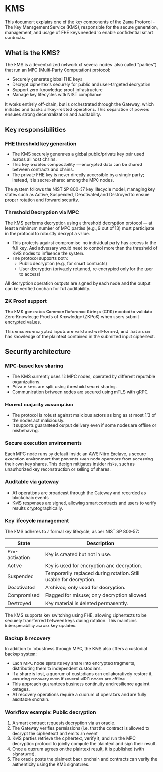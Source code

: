 # KMS

This document explains one of the key components of the Zama Protocol - The Key Management Service (KMS), responsible for the secure generation, management, and usage of FHE keys needed to enable confidential smart contracts.

## What is the KMS?

The KMS is a decentralized network of several nodes (also called "parties") that run an MPC (Multi-Party Computation) protocol:

- Securely generate global FHE keys
- Decrypt ciphertexts securely for public and user-targeted decryption
- Support zero-knowledge proof infrastructure
- Manage key lifecycles with NIST compliance

It works entirely off-chain, but is orchestrated through the Gateway, which initiates and tracks all key-related operations. This separation of powers ensures strong decentralization and auditability.

## Key responsibilities

### FHE threshold key generation

- The KMS securely generates a global public/private key pair used across all host chains.
- This key enables composability — encrypted data can be shared between contracts and chains.
- The private FHE key is never directly accessible by a single party; instead, it is secret-shared among the MPC nodes.

The system follows the NIST SP 800-57 key lifecycle model, managing key states such as Active, Suspended, Deactivated,and Destroyed to ensure proper rotation and forward security.

### Threshold Decryption via MPC

The KMS performs decryption using a threshold decryption protocol — at least a minimum number of MPC parties (e.g., 9 out of 13) must participate in the protocol to robustly decrypt a value.

- This protects against compromise: no individual party has access to the full key. And adversary would need to control more than the threshold of KMS nodes to influence the system.
- The protocol supports both:
  - Public decryption (e.g., for smart contracts)
  - User decryption (privately returned, re-encrypted only for the user to access)

All decryption operation outputs are signed by each node and the output can be verified onchain for full auditability.

### ZK Proof support

The KMS generates Common Reference Strings (CRS) needed to validate Zero-Knowledge Proofs of Knowledge (ZKPoK) when users submit encrypted values.

This ensures encrypted inputs are valid and well-formed, and that a user has knowledge of the plaintext contained in the submitted input ciphertext.

## Security architecture

### MPC-based key sharing

- The KMS currently uses 13 MPC nodes, operated by different reputable organizations.
- Private keys are split using threshold secret sharing.
- Communication between nodes are secured using mTLS with gRPC.

### Honest majority assumption

- The protocol is robust against malicious actors as long as at most 1/3 of the nodes act maliciously.
- It supports guaranteed output delivery even if some nodes are offline or misbehaving.

### Secure execution environments

Each MPC node runs by default inside an AWS Nitro Enclave, a secure execution environment that prevents even node operators from accessing their own key shares.
This design mitigates insider risks, such as unauthorized key reconstruction or selling of shares.

### Auditable via gateway

- All operations are broadcast through the Gateway and recorded as blockchain events.
- KMS responses are signed, allowing smart contracts and users to verify results cryptographically.

### Key lifecycle management

The KMS adheres to a formal key lifecycle, as per NIST SP 800-57:

| State          | Description                                                        |
| -------------- | ------------------------------------------------------------------ |
| Pre-activation | Key is created but not in use.                                     |
| Active         | Key is used for encryption and decryption.                         |
| Suspended      | Temporarily replaced during rotation. Still usable for decryption. |
| Deactivated    | Archived; only used for decryption.                                |
| Compromised    | Flagged for misuse; only decryption allowed.                       |
| Destroyed      | Key material is deleted permanently.                               |

The KMS supports key switching using FHE, allowing ciphertexts to be securely transferred between keys during rotation. This maintains interoperability across key updates.

### Backup & recovery

In addition to robustness through MPC, the KMS also offers a custodial backup system:

- Each MPC node splits its key share into encrypted fragments, distributing them to independent custodians.
- If a share is lost, a quorum of custodians can collaboratively restore it, ensuring recovery even if several MPC nodes are offline.
- This approach guarantees business continuity and resilience against outages.
- All recovery operations require a quorum of operators and are fully auditable onchain.

### Workflow example: Public decryption

1. A smart contract requests decryption via an oracle.
2. The Gateway verifies permissions (i.e. that the contract is allowed to decrypt the ciphertext) and emits an event.
3. KMS parties retrieve the ciphertext, verify it, and run the MPC decryption protocol to jointly compute the plaintext and sign their result.
4. Once a quorum agrees on the plaintext result, it is published (with signatures).
5. The oracle posts the plaintext back onchain and contracts can verify the authenticity using the KMS signatures.
